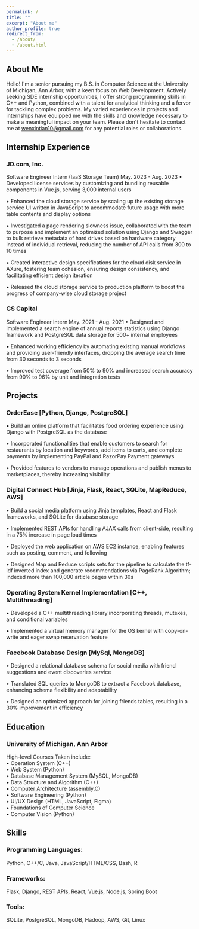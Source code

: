 ```yaml
---
permalink: /
title: ""
excerpt: "About me"
author_profile: true
redirect_from: 
  - /about/
  - /about.html
---
```


## About Me
Hello! I'm a senior pursuing my B.S. in Computer Science at the University of Michigan, Ann Arbor, with a keen focus on Web Development. Actively seeking SDE internship opportunities, I offer strong programming skills in C++ and Python, combined with a talent for analytical thinking and a fervor for tackling complex problems. My varied experiences in projects and internships have equipped me with the skills and knowledge necessary to make a meaningful impact on your team. Please don't hesitate to contact me at wenxintian10@gmail.com for any potential roles or collaborations.

## Internship Experience
### JD.com, Inc.
Software Engineer Intern (IaaS Storage Team) May. 2023 - Aug. 2023
• Developed license services by customizing and bundling reusable components in Vue.js, serving 3,000 internal users

• Enhanced the cloud storage service by scaling up the existing storage service UI written in JavaScript to accommodate future usage with more table contents and display options

• Investigated a page rendering slowness issue, collaborated with the team to purpose and implement an optimized solution using Django and Swagger to bulk retrieve metadata of hard drives based on hardware category instead of individual retrieval, reducing the number of API calls from 300 to 10 times

• Created interactive design specifications for the cloud disk service in AXure, fostering team cohesion, ensuring design consistency, and facilitating efficient design iteration

• Released the cloud storage service to production platform to boost the progress of company-wise cloud storage project

### GS Capital
Software Engineer Intern May. 2021 - Aug. 2021
• Designed and implemented a search engine of annual reports statistics using Django framework and PostgreSQL data storage for 500+ internal employees

• Enhanced working efficiency by automating existing manual workflows and providing user-friendly interfaces, dropping the average search time from 30 seconds to 3 seconds

• Improved test coverage from 50% to 90% and increased search accuracy from 90% to 96% by unit and integration tests


## Projects
### OrderEase [Python, Django, PostgreSQL]
•	Build an online platform that facilitates food ordering experience using Django with PostgreSQL as the database

•	Incorporated functionalities that enable customers to search for restaurants by location and keywords, add items to carts, and complete payments by implementing PayPal and RazorPay Payment gateways

•	Provided features to vendors to manage operations and publish menus to marketplaces, thereby increasing visibility

### Digital Connect Hub [Jinja, Flask, React, SQLite,  MapReduce, AWS]
•	Build a social media platform using Jinja templates, React and Flask frameworks, and SQLite for database storage

•	Implemented REST APIs for handling AJAX calls from client-side, resulting in a 75% increase in page load times

•	Deployed the web application on AWS EC2 instance, enabling features such as posting, comment, and following

•	Designed Map and Reduce scripts sets for the pipeline to calculate the tf-idf inverted index and generate recommendations via PageRank Algorithm; indexed more than 100,000 article pages within 30s

### Operating System Kernel Implementation [C++, Multithreading]
• Developed a C++ multithreading library incorporating threads, mutexes, and conditional variables

• Implemented a virtual memory manager for the OS kernel with copy-on-write and eager swap reservation feature

### Facebook Database Design [MySql, MongoDB]
•  Designed a relational database schema for social media with friend suggestions and event discoveries service

•  Translated SQL queries to MongoDB to extract a Facebook database, enhancing schema flexibility and adaptability

•  Designed an optimized approach for joining friends tables, resulting in a 30% improvement in efficiency

## Education
### University of Michigan, Ann Arbor 
High-level Courses Taken include: <br>
•	 Operation System (C++) <br>
•	 Web System (Python) <br>
•	 Database Management System (MySQL, MongoDB) <br>
•	 Data Structure and Algorithm (C++) <br>
•	 Computer Architecture (assembly,C) <br>
•	 Software Engineering (Python) <br>
•	 UI/UX Design (HTML, JavaScript, Figma) <br>
•	 Foundations of Computer Science <br>
•	 Computer Vision (Python) <br>

## Skills
### Programming Languages: 
Python, C++/C, Java, JavaScript/HTML/CSS, Bash, R
### Frameworks: 
Flask, Django, REST APIs, React, Vue.js, Node.js, Spring Boot
### Tools: 
SQLite, PostgreSQL, MongoDB, Hadoop, AWS, Git, Linux